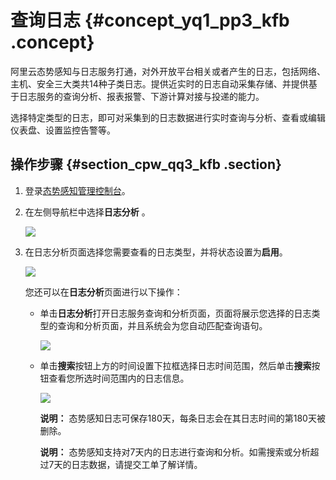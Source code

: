 # 查询日志 {#concept_yq1_pp3_kfb .concept}

阿里云态势感知与日志服务打通，对外开放平台相关或者产生的日志，包括网络、主机、安全三大类共14种子类日志。提供近实时的日志自动采集存储、并提供基于日志服务的查询分析、报表报警、下游计算对接与投递的能力。

选择特定类型的日志，即可对采集到的日志数据进行实时查询与分析、查看或编辑仪表盘、设置监控告警等。

## 操作步骤 {#section_cpw_qq3_kfb .section}

1.  登录[态势感知管理控制台](https://yundunnext.console.aliyun.com/?p=sasnext#/logAnalyze/ap-southeast-3)。
2.  在左侧导航栏中选择**日志分析** 。

    ![](http://static-aliyun-doc.oss-cn-hangzhou.aliyuncs.com/assets/img/22729/154821105737891_zh-CN.png)

3.  在日志分析页面选择您需要查看的日志类型，并将状态设置为**启用**。

    ![](http://static-aliyun-doc.oss-cn-hangzhou.aliyuncs.com/assets/img/22729/154821105737893_zh-CN.png)

    您还可以在**日志分析**页面进行以下操作：

    -   单击**日志分析**打开日志服务查询和分析页面，页面将展示您选择的日志类型的查询和分析页面，并且系统会为您自动匹配查询语句。

        ![](http://static-aliyun-doc.oss-cn-hangzhou.aliyuncs.com/assets/img/22729/154821105737898_zh-CN.png)

    -   单击**搜索**按钮上方的时间设置下拉框选择日志时间范围，然后单击**搜索**按钮查看您所选时间范围内的日志信息。

        ![](http://static-aliyun-doc.oss-cn-hangzhou.aliyuncs.com/assets/img/22729/154821105837899_zh-CN.png)

        **说明：** 态势感知日志可保存180天，每条日志会在其日志时间的第180天被删除。

        **说明：** 态势感知支持对7天内的日志进行查询和分析。如需搜索或分析超过7天的日志数据，请提交工单了解详情。


